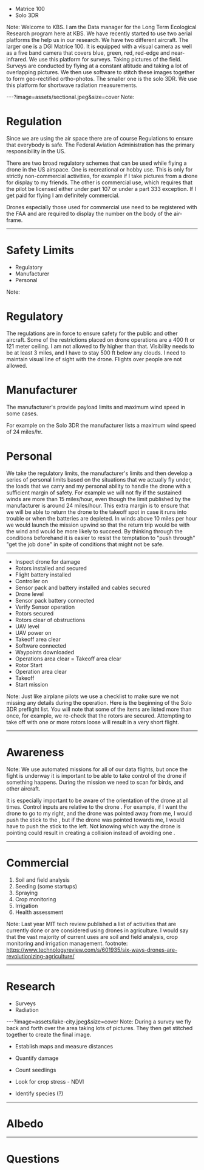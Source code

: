 
- Matrice 100
- Solo 3DR

Note:
Welcome to KBS. I am the Data manager for the Long Term Ecological Research
program here at KBS. We have recently started to use two aerial platforms
the help us in our research. We have two different aircraft. The larger one is a DGI
Matrice 100. It is equipped with a visual camera as well as a five band camera
that covers blue, green, red, red-edge and near-infrared.  We use this platform
for surveys. Taking pictures of the field. Surveys are conducted by flying at a
constant altitude and taking a lot of overlapping pictures. We then use software
to stitch these images together to form geo-rectified ortho-photos.
The smaller one is the solo 3DR. We use this platform for shortwave radiation
measurements.

---?image=assets/sectional.jpeg&size=cover
Note:
# Regulation
Since we are using the air space there are of course Regulations to ensure that
everybody is safe. The Federal Aviation Administration has the primary
responsibility in the US.

There are two broad regulatory schemes that can be used while flying a drone in
the US airspace. One is recreational or hobby use. This is only for strictly
non-commercial activities, for example if I take pictures from a drone for
display to my friends. The other is commercial use, which requires that the
pilot be licensed either under part 107 or under a part 333 exception. If I get
paid for flying I am definitely commercial.

Drones especially those used for commercial use need to be registered with the
FAA and are required to display the number on the body of the air-frame.

---
# Safety Limits
- Regulatory
- Manufacturer
- Personal

Note:
# Regulatory
The regulations are in force to ensure safety for the public and other aircraft.
Some of the restrictions placed on drone operations are a 400 ft or 121 meter
ceiling. I am not allowed to fly higher than that. Visibility needs to be at
least 3 miles, and I have to stay 500 ft below any clouds. I need to maintain
visual line of sight with the drone.  Flights over people are not allowed.

# Manufacturer
The manufacturer's provide payload limits and maximum wind speed in some cases.

For example on the Solo 3DR the manufacturer lists a maximum wind speed of 24
miles/hr.

# Personal
We take the regulatory limits, the manufacturer's limits and then develop a
series of personal limits based on the situations that we actually fly under,
the loads that we carry and my personal ability to handle the drone with a
sufficient margin of safety. For
example we will not fly if the sustained winds are more than 15 miles/hour, even
though the limit published by the manufacturer is around 24 miles/hour. This
extra margin is to ensure that we will be able to return the drone to the takeoff spot in
case it runs into trouble or when the batteries are depleted. In winds above 10 miles
per hour we would launch the mission upwind so that the return trip would be
with the wind and would be more likely to succeed. By thinking through the
conditions beforehand it is easier to resist the temptation to "push through"
"get the job done" in spite of conditions that might not be safe.

---
- Inspect drone for damage
- Rotors installed and secured
- Flight battery installed
- Controller on
- Sensor pack and battery installed  and cables secured
- Drone level
- Sensor pack battery connected
- Verify Sensor operation
- Rotors secured
- Rotors clear of obstructions
- UAV level
- UAV power on
- Takeoff area clear
- Software connected
- Waypoints downloaded
- Operations area clear
= Takeoff area clear
- Rotor Start
- Operation area clear
- Takeoff
- Start mission

Note:
Just like airplane pilots we use a checklist to make sure we not missing
any details during the operation. Here is the beginning of the Solo 3DR
preflight list. You will note that some of the items are listed more than once,
for example, we re-check that the rotors are secured. Attempting to take off
with one or more rotors loose will result in a very short flight.

---
# Awareness

Note:
We use automated missions for all of our data flights, but once the fight is
underway it is important to be
able to take control of the drone if something happens. During the mission we
need to scan for birds, and other aircraft.

It is especially important to be aware of the
orientation of the drone at all times. Control inputs are relative to
the drone . For example, if I want the drone to go to my right, and the drone
was pointed away from me,  I would push the
stick to the , but if the drone was pointed towards me, I would have to
push the stick to the left.  Not knowing which way
the drone is pointing could result in creating a collision instead of avoiding
one .

---
# Commercial
1. Soil and field analysis
2. Seeding (some startups)
3. Spraying
4. Crop monitoring
5. Irrigation
6. Health assessment


Note:
Last year MIT tech review published a list of activities that are currently done or
are considered using drones in agriculture. I would say that the vast majority
of current uses are soil and field analysis, crop monitoring and irrigation
management.
footnote: https://www.technologyreview.com/s/601935/six-ways-drones-are-revolutionizing-agriculture/

---

# Research
- Surveys
- Radiation

---?image=assets/lake-city.jpeg&size=cover
Note:
During a survey we fly back and forth over the area taking lots of pictures.
They then get stitched together to create the final image.

- Establish maps and measure distances
- Quantify damage
- Count seedlings

- Look for crop stress - NDVI
- Identify species (?)

---
# Albedo

---
# Questions
